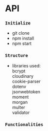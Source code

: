 # API   

### `Initialize`

- git clone 
- npm install
- npm start

### `Structure`
- libraries used:   
bcrypt   
cloudinary   
cookie-parser   
dotenv  
jsonwebtoken  
moment  
morgan  
multer  
validator  

### `Functionalities`
